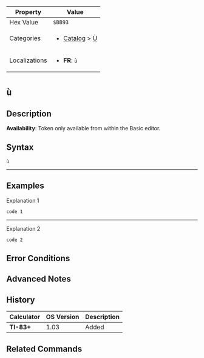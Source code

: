 | Property      | Value |
|---------------|-------|
| Hex Value     | `$BB93`|
| Categories    | <ul><li>[Catalog](<../categories/Catalog.md>) > [Ù](<../categories/Catalog.md#Ù>)</li></ul> |
| Localizations | <ul><li><b>FR</b>: `ù`</li></ul> |

# `ù`

## Description



<b>Availability</b>: Token only available from within the Basic editor.

## Syntax
`ù`

<hr>

## Examples

Explanation 1
```ti-basic
code 1
```
---
Explanation 2
```ti-basic
code 2
```

## Error Conditions


## Advanced Notes


## History
| Calculator | OS Version | Description |
|------------|------------|-------------|
| <b>TI-83+</b> | 1.03 | Added

## Related Commands

    
